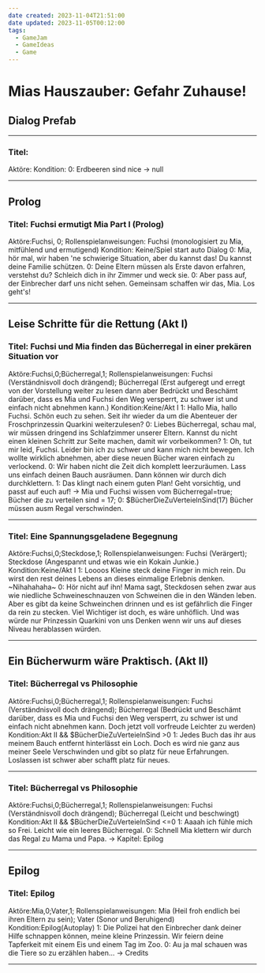 ```yaml
---
date created: 2023-11-04T21:51:00
date updated: 2023-11-05T00:12:00
tags:
  - GameJam
  - GameIdeas
  - Game
---
```

# Mias Hauszauber: Gefahr Zuhause!
## Dialog Prefab
---
### Titel:
Aktöre:
Kondition:
0: Erdbeeren sind nice -> null

---
## Prolog
### Titel: Fuchsi ermutigt Mia Part I (Prolog)
Aktöre:Fuchsi, 0;
Rollenspielanweisungen: Fuchsi (monologisiert zu Mia, mitfühlend und ermutigend)
Kondition: Keine/Spiel start auto Dialog
0: Mia, hör mal, wir haben 'ne schwierige Situation, aber du kannst das! Du kannst deine Familie schützen.
0: Deine Eltern müssen als Erste davon erfahren, verstehst du? Schleich dich in ihr Zimmer und weck sie.
0: Aber pass auf, der Einbrecher darf uns nicht sehen. Gemeinsam schaffen wir das, Mia. Los geht's!

---
## Leise Schritte für die Rettung (Akt I)
### Titel: Fuchsi und Mia finden das Bücherregal in einer prekären Situation vor 
Aktöre:Fuchsi,0;Bücherregal,1;
Rollenspielanweisungen: Fuchsi (Verständnisvoll doch drängend); Bücherregal (Erst aufgeregt und erregt von der Vorstellung weiter zu lesen dann aber Bedrückt und Beschämt darüber, dass es Mia und Fuchsi den Weg versperrt, zu schwer ist und einfach nicht abnehmen kann.)
Kondition:Keine/Akt I
1: Hallo Mia, hallo Fuchsi. Schön euch zu sehen. Seit ihr wieder da um die Abenteuer der Froschprinzessin Quarkini weiterzulesen?
0: Liebes Bücherregal, schau mal, wir müssen dringend ins Schlafzimmer unserer Eltern. Kannst du nicht einen kleinen Schritt zur Seite machen, damit wir vorbeikommen?
1: Oh, tut mir leid, Fuchsi. Leider bin ich zu schwer und kann mich nicht bewegen. Ich wollte wirklich abnehmen, aber diese neuen Bücher waren einfach zu verlockend.
0: Wir haben nicht die Zeit dich komplett leerzuräumen. Lass uns einfach deinen Bauch ausräumen. Dann können wir durch dich durchklettern.
1: Das klingt nach einem guten Plan! Geht vorsichtig, und passt auf euch auf! -> Mia und Fuchsi wissen vom Bücherregal=true; Bücher die zu verteilen sind = 17;
0: $BücherDieZuVerteielnSind(17) Bücher müssen ausm Regal verschwinden.

---

### Titel: Eine Spannungsgeladene Begegnung
Aktöre:Fuchsi,0;Steckdose,1;
Rollenspielanweisungen: Fuchsi (Verärgert); Steckdose (Angespannt und etwas wie ein Kokain Junkie.)
Kondition:Keine/Akt I
1: Loooos Kleine steck deine Finger in mich rein. Du wirst den rest deines Lebens an dieses einmalige Erlebnis denken. ~Nihahahaha~
0: Hör nicht auf ihn! Mama sagt, Steckdosen sehen zwar aus wie niedliche Schweineschnauzen von Schweinen die in den Wänden leben. Aber es gibt da keine Schweinchen drinnen und es ist gefährlich die Finger da rein zu stecken. Viel Wichtiger ist doch, es wäre unhöflich. Und was würde nur Prinzessin Quarkini von uns Denken wenn wir uns auf dieses Niveau herablassen würden.

---

## Ein Bücherwurm wäre Praktisch. (Akt II)

### Titel: Bücherregal vs Philosophie
Aktöre:Fuchsi,0;Bücherregal,1;
Rollenspielanweisungen: Fuchsi (Verständnisvoll doch drängend); Bücherregal (Bedrückt und Beschämt darüber, dass es Mia und Fuchsi den Weg versperrt, zu schwer ist und einfach nicht abnehmen kann. Doch jetzt voll vorfreude Leichter zu werden)
Kondition:Akt II && $BücherDieZuVerteielnSind >0
1: Jedes Buch das ihr aus meinem Bauch entfernt hinterlässt ein Loch. Doch es wird nie ganz aus meiner Seele Verschwinden und gibt so platz für neue Erfahrungen. Loslassen ist schwer aber schafft platz für neues.

---

### Titel: Bücherregal vs Philosophie
Aktöre:Fuchsi,0;Bücherregal,1;
Rollenspielanweisungen: Fuchsi (Verständnisvoll doch drängend); Bücherregal (Leicht und beschwingt)
Kondition:Akt II && $BücherDieZuVerteielnSind <=0
1: Aaaah ich fühle mich so Frei. Leicht wie ein leeres Bücherregal.
0: Schnell Mia klettern wir durch das Regal zu Mama und Papa. -> Kapitel: Epilog

---

## Epilog
### Titel: Epilog
Aktöre:Mia,0;Vater,1;
Rollenspielanweisungen: Mia (Heil froh endlich bei ihren Eltern zu sein); Vater (Sonor und Beruhigend)
Kondition:Epilog(Autoplay)
1: Die Polizei hat den Einbrecher dank deiner Hilfe schnappen können, meine kleine Prinzessin. Wir feiern deine Tapferkeit mit einem Eis und einem Tag im Zoo.
0: Au ja mal schauen was die Tiere so zu erzählen haben... -> Credits

---